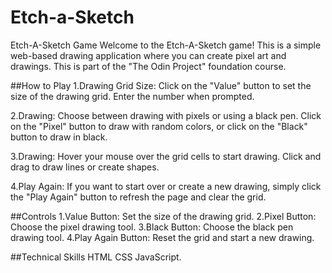 # Etch-a-Sketch
Etch-A-Sketch Game
Welcome to the Etch-A-Sketch game! This is a simple web-based drawing application where you can create pixel art and drawings. This is part of the "The Odin Project" foundation course.

##How to Play
1.Drawing Grid Size: Click on the "Value" button to set the size of the drawing grid. Enter the number when prompted.

2.Drawing: Choose between drawing with pixels or using a black pen. Click on the "Pixel" button to draw with random colors, or click on the "Black" button to draw in black.

3.Drawing: Hover your mouse over the grid cells to start drawing. Click and drag to draw lines or create shapes.

4.Play Again: If you want to start over or create a new drawing, simply click the "Play Again" button to refresh the page and clear the grid.

##Controls
1.Value Button: Set the size of the drawing grid.
2.Pixel Button: Choose the pixel drawing tool.
3.Black Button: Choose the black pen drawing tool.
4.Play Again Button: Reset the grid and start a new drawing.

##Technical Skills
HTML
CSS
JavaScript.